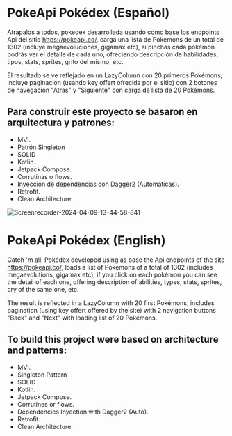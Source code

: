 # PokeApi Pokédex (Español)

Atrapalos a todos, pokedex desarrollada usando como base los endpoints Api del sitio https://pokeapi.co/, carga una lista de Pokemons de un total de 1302 (incluye megaevoluciones, gigamax etc), si pinchas cada pokémon podrás ver el detalle de cada uno, ofreciendo descripción de habilidades, tipos, stats, sprites, grito del mismo, etc.

El resultado se ve reflejado en un LazyColumn con 20 primeros Pokémons, incluye paginación (usando key offert ofrecida por el sitio) con 2 botones de navegación "Atras" y "Siguiente" con carga de lista de 20 Pokémons.

## Para construir este proyecto se basaron en arquitectura y patrones:

- MVI.
- Patrón Singleton
- SOLID
- Kotlin.
- Jetpack Compose.
- Corrutinas o flows.
- Inyección de dependencias con Dagger2 (Automáticas).
- Retrofit.
- Clean Architecture.

![Screenrecorder-2024-04-09-13-44-58-841](https://github.com/NicolasAvilaB/PokeApiPokedex/assets/36216299/29463f29-092f-4b7d-86db-a8fb50a7e3c2)


# PokeApi Pokédex (English)

Catch 'm all, Pokédex developed using as base the Api endpoints of the site https://pokeapi.co/, loads a list of Pokemons of a total of 1302 (includes megaevolutions, gigamax etc), if you click on each pokémon you can see the detail of each one, offering description of abilities, types, stats, sprites, cry of the same one, etc.

The result is reflected in a LazyColumn with 20 first Pokémons, includes pagination (using key offert offered by the site) with 2 navigation buttons "Back" and "Next" with loading list of 20 Pokémons.

## To build this project were based on architecture and patterns:

- MVI.
- Singleton Pattern
- SOLID
- Kotlin.
- Jetpack Compose.
- Corrutines or flows.
- Dependencies Inyection with Dagger2 (Auto).
- Retrofit.
- Clean Architecture.
